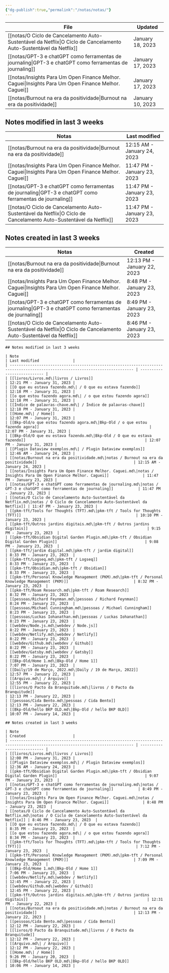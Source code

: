 ```yaml
---
{"dg-publish":true,"permalink":"/notas/notas/"}
---
```



| File                                                                                                                  | Updated          |
| --------------------------------------------------------------------------------------------------------------------- | ---------------- |
| [[notas/O Ciclo de Cancelamento Auto-Sustentável da Netflix\|O Ciclo de Cancelamento Auto-Sustentável da Netflix]] | January 18, 2023 |
| [[notas/GPT-3 e chatGPT como ferramentas de journaling\|GPT-3 e chatGPT como ferramentas de journaling]]           | January 17, 2023 |
| [[notas/Insights Para Um Open Finance Melhor. Caguei\|Insights Para Um Open Finance Melhor. Caguei]]               | January 17, 2023 |
| [[notas/Burnout na era da positividade\|Burnout na era da positividade]]                                           | January 10, 2023 |



## Notes modified in last 3 weeks

| Notas                                                                                                                 | Last modified               |
| --------------------------------------------------------------------------------------------------------------------- | --------------------------- |
| [[notas/Burnout na era da positividade\|Burnout na era da positividade]]                                           | 12:15 AM - January 24, 2023 |
| [[notas/Insights Para Um Open Finance Melhor. Caguei\|Insights Para Um Open Finance Melhor. Caguei]]               | 11:47 PM - January 23, 2023 |
| [[notas/GPT-3 e chatGPT como ferramentas de journaling\|GPT-3 e chatGPT como ferramentas de journaling]]           | 11:47 PM - January 23, 2023 |
| [[notas/O Ciclo de Cancelamento Auto-Sustentável da Netflix\|O Ciclo de Cancelamento Auto-Sustentável da Netflix]] | 11:47 PM - January 23, 2023 |



## Notes created in last 3 weeks

| Notas                                                                                                                 | Created                     |
| --------------------------------------------------------------------------------------------------------------------- | --------------------------- |
| [[notas/Burnout na era da positividade\|Burnout na era da positividade]]                                           | 12:13 PM - January 22, 2023 |
| [[notas/Insights Para Um Open Finance Melhor. Caguei\|Insights Para Um Open Finance Melhor. Caguei]]               | 8:48 PM - January 23, 2023  |
| [[notas/GPT-3 e chatGPT como ferramentas de journaling\|GPT-3 e chatGPT como ferramentas de journaling]]           | 8:49 PM - January 23, 2023  |
| [[notas/O Ciclo de Cancelamento Auto-Sustentável da Netflix\|O Ciclo de Cancelamento Auto-Sustentável da Netflix]] | 8:46 PM - January 23, 2023  |







````
## Notes modified in last 3 weeks

| Note                                                                                                                          | Last modified               |
| ----------------------------------------------------------------------------------------------------------------------------- | --------------------------- |
| [[livros/Livros.md\|livros / Livros]]                                                                                         | 12:21 PM - January 31, 2023 |
| [[O que eu estava fazendo.md\| / O que eu estava fazendo]]                                                                    | 12:18 PM - January 31, 2023 |
| [[o que estou fazendo agora.md\| / o que estou fazendo agora]]                                                                | 12:18 PM - January 31, 2023 |
| [[Índice de palavras-chave.md\| / Índice de palavras-chave]]                                                                  | 12:18 PM - January 31, 2023 |
| [[Home.md\| / Home]]                                                                                                          | 12:07 PM - January 31, 2023 |
| [[Bkp-Old/o que estou fazendo agora.md\|Bkp-Old / o que estou fazendo agora]]                                                 | 12:07 PM - January 31, 2023 |
| [[Bkp-Old/O que eu estava fazendo.md\|Bkp-Old / O que eu estava fazendo]]                                                     | 12:07 PM - January 31, 2023 |
| [[Plugin Dataview exemplos.md\| / Plugin Dataview exemplos]]                                                                  | 12:46 AM - January 24, 2023 |
| [[notas/Burnout na era da positividade.md\|notas / Burnout na era da positividade]]                                           | 12:15 AM - January 24, 2023 |
| [[notas/Insights Para Um Open Finance Melhor. Caguei.md\|notas / Insights Para Um Open Finance Melhor. Caguei]]               | 11:47 PM - January 23, 2023 |
| [[notas/GPT-3 e chatGPT como ferramentas de journaling.md\|notas / GPT-3 e chatGPT como ferramentas de journaling]]           | 11:47 PM - January 23, 2023 |
| [[notas/O Ciclo de Cancelamento Auto-Sustentável da Netflix.md\|notas / O Ciclo de Cancelamento Auto-Sustentável da Netflix]] | 11:47 PM - January 23, 2023 |
| [[pkm-tft/Tools for Thoughts (TFT).md\|pkm-tft / Tools for Thoughts (TFT)]]                                                   | 10:10 PM - January 23, 2023 |
| [[pkm-tft/Outros jardins digitais.md\|pkm-tft / Outros jardins digitais]]                                                     | 9:15 PM - January 23, 2023  |
| [[pkm-tft/Obsidian Digital Garden Plugin.md\|pkm-tft / Obsidian Digital Garden Plugin]]                                       | 9:08 PM - January 23, 2023  |
| [[pkm-tft/jardim digital.md\|pkm-tft / jardim digital]]                                                                       | 8:33 PM - January 23, 2023  |
| [[pkm-tft/Logseq.md\|pkm-tft / Logseq]]                                                                                       | 8:33 PM - January 23, 2023  |
| [[pkm-tft/Obsidian.md\|pkm-tft / Obsidian]]                                                                                   | 8:33 PM - January 23, 2023  |
| [[pkm-tft/Personal Knowledge Management (PKM).md\|pkm-tft / Personal Knowledge Management (PKM)]]                             | 8:32 PM - January 23, 2023  |
| [[pkm-tft/Roam Research.md\|pkm-tft / Roam Research]]                                                                         | 8:32 PM - January 23, 2023  |
| [[pessoas/Richard Feynman.md\|pessoas / Richard Feynman]]                                                                     | 8:24 PM - January 23, 2023  |
| [[pessoas/Michael Cunningham.md\|pessoas / Michael Cunningham]]                                                               | 8:23 PM - January 23, 2023  |
| [[pessoas/Luckas Iohanathan.md\|pessoas / Luckas Iohanathan]]                                                                 | 8:23 PM - January 23, 2023  |
| [[webdev/Node.js.md\|webdev / Node.js]]                                                                                       | 8:22 PM - January 23, 2023  |
| [[webdev/Netlify.md\|webdev / Netlify]]                                                                                       | 8:22 PM - January 23, 2023  |
| [[webdev/Github.md\|webdev / Github]]                                                                                         | 8:22 PM - January 23, 2023  |
| [[webdev/Gatsby.md\|webdev / Gatsby]]                                                                                         | 8:22 PM - January 23, 2023  |
| [[Bkp-Old/Home 1.md\|Bkp-Old / Home 1]]                                                                                       | 7:07 PM - January 23, 2023  |
| [[Daily/19 de Março, 2022.md\|Daily / 19 de Março, 2022]]                                                                     | 12:57 PM - January 22, 2023 |
| [[Arquivo.md\| / Arquivo]]                                                                                                    | 12:55 PM - January 22, 2023 |
| [[livros/O Pacto da Branquitude.md\|livros / O Pacto da Branquitude]]                                                         | 12:13 PM - January 22, 2023 |
| [[pessoas/Cida Bento.md\|pessoas / Cida Bento]]                                                                               | 12:13 PM - January 22, 2023 |
| [[Bkp-Old/hello BKP OLD.md\|Bkp-Old / hello BKP OLD]]                                                                         | 10:07 PM - January 14, 2023 |

````

````
## Notes created in last 3 weeks

| Note                                                                                                                          | Created                     |
| ----------------------------------------------------------------------------------------------------------------------------- | --------------------------- |
| [[livros/Livros.md\|livros / Livros]]                                                                                         | 12:00 PM - January 31, 2023 |
| [[Plugin Dataview exemplos.md\| / Plugin Dataview exemplos]]                                                                  | 12:36 AM - January 24, 2023 |
| [[pkm-tft/Obsidian Digital Garden Plugin.md\|pkm-tft / Obsidian Digital Garden Plugin]]                                       | 9:07 PM - January 23, 2023  |
| [[notas/GPT-3 e chatGPT como ferramentas de journaling.md\|notas / GPT-3 e chatGPT como ferramentas de journaling]]           | 8:49 PM - January 23, 2023  |
| [[notas/Insights Para Um Open Finance Melhor. Caguei.md\|notas / Insights Para Um Open Finance Melhor. Caguei]]               | 8:48 PM - January 23, 2023  |
| [[notas/O Ciclo de Cancelamento Auto-Sustentável da Netflix.md\|notas / O Ciclo de Cancelamento Auto-Sustentável da Netflix]] | 8:46 PM - January 23, 2023  |
| [[O que eu estava fazendo.md\| / O que eu estava fazendo]]                                                                    | 8:35 PM - January 23, 2023  |
| [[o que estou fazendo agora.md\| / o que estou fazendo agora]]                                                                | 8:34 PM - January 23, 2023  |
| [[pkm-tft/Tools for Thoughts (TFT).md\|pkm-tft / Tools for Thoughts (TFT)]]                                                   | 7:12 PM - January 23, 2023  |
| [[pkm-tft/Personal Knowledge Management (PKM).md\|pkm-tft / Personal Knowledge Management (PKM)]]                             | 7:09 PM - January 23, 2023  |
| [[Bkp-Old/Home 1.md\|Bkp-Old / Home 1]]                                                                                       | 7:06 PM - January 23, 2023  |
| [[webdev/Netlify.md\|webdev / Netlify]]                                                                                       | 12:45 PM - January 22, 2023 |
| [[webdev/Github.md\|webdev / Github]]                                                                                         | 12:45 PM - January 22, 2023 |
| [[pkm-tft/Outros jardins digitais.md\|pkm-tft / Outros jardins digitais]]                                                     | 12:31 PM - January 22, 2023 |
| [[notas/Burnout na era da positividade.md\|notas / Burnout na era da positividade]]                                           | 12:13 PM - January 22, 2023 |
| [[pessoas/Cida Bento.md\|pessoas / Cida Bento]]                                                                               | 12:12 PM - January 22, 2023 |
| [[livros/O Pacto da Branquitude.md\|livros / O Pacto da Branquitude]]                                                         | 12:12 PM - January 22, 2023 |
| [[Arquivo.md\| / Arquivo]]                                                                                                    | 12:12 PM - January 22, 2023 |
| [[Home.md\| / Home]]                                                                                                          | 9:26 PM - January 20, 2023  |
| [[Bkp-Old/hello BKP OLD.md\|Bkp-Old / hello BKP OLD]]                                                                         | 10:06 PM - January 14, 2023 |

````